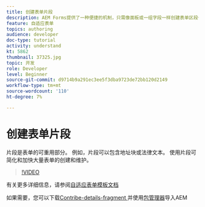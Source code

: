 ```yaml
---
title: 创建表单片段
description: AEM Forms提供了一种便捷的机制，只需像面板或一组字段一样创建表单区段一次，即可在自适应表单中重复使用。
feature: 自适应表单
topics: authoring
audience: developer
doc-type: tutorial
activity: understand
kt: 5862
thumbnail: 37325.jpg
topic: 开发
role: Developer
level: Beginner
source-git-commit: d9714b9a291ec3ee5f3dba9723de72bb120d2149
workflow-type: tm+mt
source-wordcount: '110'
ht-degree: 7%

---
```



# 创建表单片段

片段是表单的可重用部分。 例如，片段可以包含地址块或法律文本。 使用片段可简化和加快大量表单的创建和维护。


>[!VIDEO](https://video.tv.adobe.com/v/37325/quality=9)



有关更多详细信息，请参阅[自适应表单模板文档](https://docs.adobe.com/content/help/en/experience-manager-65/forms/adaptive-forms-basic-authoring/adaptive-form-fragments.html)

如果需要，您可以下载[Contribe-details-fragment ](assets/spouse-details-fragment.zip)并使用[包管理器](http://localhost:4502/crx/packmgr/index.jsp)导入AEM





